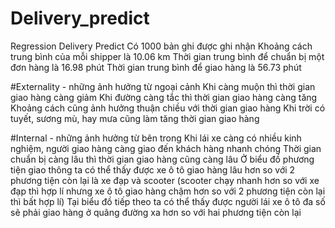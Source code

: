 # Delivery_predict
Regression Delivery Predict
Có 1000 bản ghi được ghi nhận
Khoảng cách trung bình của mỗi shipper là 10.06 km
Thời gian trung bình để chuẩn bị một đơn hàng là 16.98 phút
Thời gian trung bình để giao hàng là 56.73 phút

#Externality - những ảnh hưởng từ ngoại cảnh
Khi càng muộn thì thời gian giao hàng càng giảm
Khi đường càng tắc thì thời gian giao hàng càng tăng
Khoảng cách cũng ảnh hưởng thuận chiều với thời gian giao hàng
Khi trời có tuyết, sương mù, hay mưa cũng làm tăng thời gian giao hàng

#Internal - những ảnh hưởng từ bên trong
Khi lái xe càng có nhiều kinh nghiệm, người giao hàng càng giao đến khách hàng nhanh chóng
Thời gian chuẩn bị càng lâu thì thời gian giao hàng cũng càng lâu
Ở biểu đồ phương tiện giao thông ta có thể thấy được xe ô tô giao hàng lâu hơn so với 2 phương tiện còn lại là xe đạp và scooter
(scooter chạy nhanh hơn so với xe đạp thì hợp lí nhưng xe ô tô giao hàng chậm hơn so với 2 phương tiện còn lại thì bất hợp lí)
Tại biểu đồ tiếp theo ta có thể thấy được người lái xe ô tô đa số sẽ phải giao hàng ở quãng đường xa hơn so với hai phương tiện còn lại

